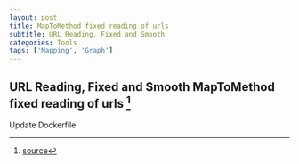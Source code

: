 ```yaml
---
layout: post
title: MapToMethod fixed reading of urls
subtitle: URL Reading, Fixed and Smooth
categories: Tools
tags: ['Mapping', 'Graph']
---
```


## URL Reading, Fixed and Smooth MapToMethod fixed reading of urls [^fn1]

Update Dockerfile

[^fn1]: [source](https://github.com/Mat-O-Lab/MapToMethod/releases/tag/v1.0.2)